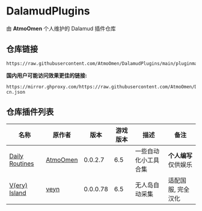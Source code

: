 # DalamudPlugins
由 **AtmoOmen** 个人维护的 Dalamud 插件仓库

## 仓库链接

```
https://raw.githubusercontent.com/AtmoOmen/DalamudPlugins/main/pluginmaster.json
```

**国内用户可能访问效果更佳的链接:**

```
https://mirror.ghproxy.com/https://raw.githubusercontent.com/AtmoOmen/DalamudPlugins/main/pluginmaster-cn.json
```

## 仓库插件列表

| 名称      | 原作者      | 版本 | 游戏版本 | 描述 | 备注 |
|----------|----------|----------|----------|----------|----------|
| [Daily Routines](https://github.com/AtmoOmen/DailyRoutines) | [AtmoOmen](https://github.com/AtmoOmen) | 0.0.2.7 | 6.5 | 一些自动化小工具合集 | **个人编写**<br/>仅供娱乐 |
| [V(ery) Island](https://github.com/awgil/ffxiv_visland) | [veyn](https://github.com/awgil) | 0.0.0.78 | 6.5 | 无人岛自动采集 | 适配国服, 完全汉化 |
